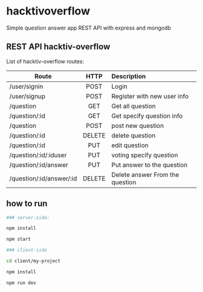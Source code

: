 # hacktivoverflow
Simple question answer app REST API
with express and mongodb

## REST API hacktiv-overflow

List of hacktiv-overflow routes:

| Route                   | HTTP          | Description      |
| -------------           |:-------------:| :----------------|
| /user/signin            |POST           | Login   |
| /user/signup            |POST           | Register with new user info   |
| /question               |GET            | Get all question|
| /question/:id           |GET            | Get specify question info|
| /question               |POST           | post new question|
| /question/:id           |DELETE         | delete question|
| /question/:id           |PUT            | edit question|
| /question/:id/:iduser  |PUT            | voting specify question|
| /question/:id/answer    |PUT            | Put answer to the question|
| /question/:id/answer/:id|DELETE         | Delete answer From the question|


## how to run

```bash
### server-side:

npm install

npm start

### client-side

cd client/my-project

npm install

npm run dev
```

